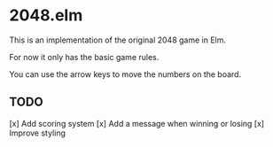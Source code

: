 # 2048.elm

This is an implementation of the original 2048 game in Elm.

For now it only has the basic game rules.

You can use the arrow keys to move the numbers on the board.

## TODO

[x] Add scoring system
[x] Add a message when winning or losing
[x] Improve styling
